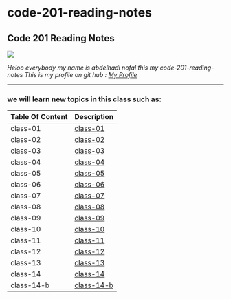 # code-201-reading-notes
## **Code 201 Reading Notes**

![](http://news.efinancialcareers.com/binaries/content/gallery/efinancial-careers/articles/2019/03/programmer.jpg)

_Heloo everybody my name is abdelhadi nofal this my code-201-reading-notes_
_This is my profile on git hub : [My Profile](https://github.com/abdelhadi-nofal)_
 
 ***
 
### we will learn new topics in this class such as:





 | Table Of Content                    | Description                                                                  |
 | ---------------------               | -----------                                                                  |
 | class-01                            | [class-01](https://abdelhadi-nofal.github.io/code-201/class-01)              |
 | class-02                            | [class-02](https://abdelhadi-nofal.github.io/code-201/class-02)              |
 | class-03                            | [class-03](https://abdelhadi-nofal.github.io/code-201/class-03)              | 
 | class-04                            | [class-04](https://abdelhadi-nofal.github.io/code-201/class-04)              |
 | class-05                            | [class-05](https://abdelhadi-nofal.github.io/code-201/class-05)              |
 | class-06                            | [class-06](https://abdelhadi-nofal.github.io/code-201/class-06)              |
 | class-07                            | [class-07](https://abdelhadi-nofal.github.io/code-201/class-07)              |
 | class-08                            | [class-08](https://abdelhadi-nofal.github.io/code-201/class-08)              |
 | class-09                            | [class-09](https://abdelhadi-nofal.github.io/code-201/class-09)              |
 | class-10                            | [class-10](https://abdelhadi-nofal.github.io/code-201/class-10)              |   
 | class-11                            | [class-11](https://abdelhadi-nofal.github.io/code-201/class-11)              |
 | class-12                            | [class-12](https://abdelhadi-nofal.github.io/code-201/class-12)              |
 | class-13                            | [class-13](https://abdelhadi-nofal.github.io/code-201/class-13)              |
 | class-14                            | [class-14](https://abdelhadi-nofal.github.io/code-201/class-14)              |   
 | class-14-b                          | [class-14-b](https://abdelhadi-nofal.github.io/code-201/class-14-b)          |
